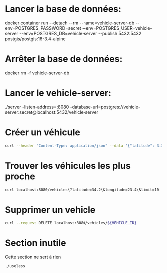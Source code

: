 # Lancer la base de données:

docker container run --detach --rm --name=vehicle-server-db --env=POSTGRES_PASSWORD=secret --env=POSTGRES_USER=vehicle-server --env=POSTGRES_DB=vehicle-server --publish 5432:5432 postgis/postgis:16-3.4-alpine

# Arrêter la base de données:

docker rm -f vehicle-server-db

# Lancer le vehicle-server:

./server -listen-address=:8080 -database-url=postgres://vehicle-server:secret@localhost:5432/vehicle-server

# Créer un véhicule

```bash
curl --header "Content-Type: application/json" --data '{"latitude": 3.32,"longitude": 4.323, "shortcode":"abed", "battery": 10}' localhost:8080/vehicles | jq .
```

# Trouver les véhicules les plus proche

```bash
curl localhost:8080/vehicles\?latitude=34.2\&longitude=23.4\&limit=10
```

# Supprimer un vehicle

```bash
curl --request DELETE localhost:8080/vehicles/${VEHICLE_ID}
```
# Section inutile

Cette section ne sert à rien 
```bash
./useless
```

